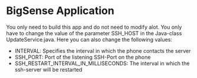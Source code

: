 # BigSense Application
You only need to build this app and do not need to modify alot. You only have to change the value of the parameter SSH_HOST in the Java-class UpdateService.java. Here you can also change the following values:
- INTERVAL: Specifies the interval in which the phone contacts the server
- SSH_PORT: Port of the listening SSH-Port on the phone
- SSH_RESTART_INTERVAL_IN_MILLISECONDS: The interval in which the ssh-server will be restarted